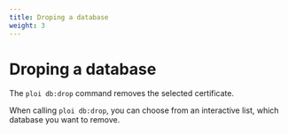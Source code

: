 ```yaml
---
title: Droping a database
weight: 3
---
```


# Droping a database

The `ploi db:drop` command removes the selected certificate.

When calling `ploi db:drop`, you can choose from an interactive list, which database you want to remove.
